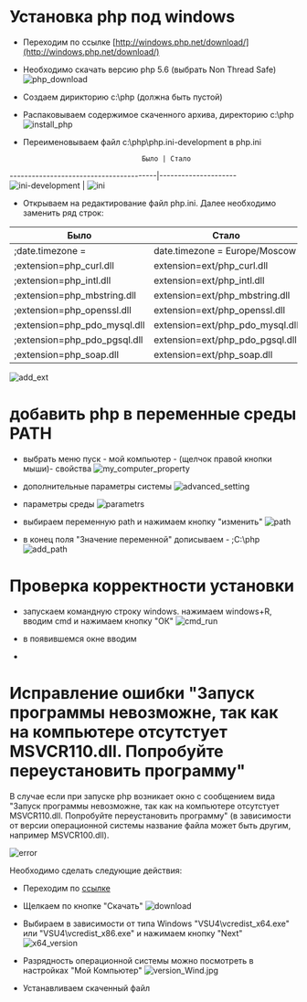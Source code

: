 # Установка php под windows

- Переходим по ссылке [http://windows.php.net/download/](http://windows.php.net/download/)
- Необходимо скачать версию php 5.6 (выбрать Non Thread Safe)
![php_download](php_download.jpg)
- Создаем дирикторию c:\php (должна быть пустой)
- Распаковываем содержимое скаченного архива, директорию c:\php
![install_php](install_php.jpg)
- Переименовываем файл c:\php\php.ini-development в php.ini

                                   Было | Стало  
----------------------------------------|---------------------
![ini-development](ini_development.jpg) | ![ini](ini.jpg)

- Открываем на редактирование файл php.ini. Далее необходимо заменить ряд  строк:

Было                        |Стало
----------------------------|------------------------------
;date.timezone =            | date.timezone = Europe/Moscow
;extension=php_curl.dll     | extension=ext/php_curl.dll
;extension=php_intl.dll     | extension=ext/php_intl.dll
;extension=php_mbstring.dll | extension=ext/php_mbstring.dll
;extension=php_openssl.dll  | extension=ext/php_openssl.dll
;extension=php_pdo_mysql.dll| extension=ext/php_pdo_mysql.dll
;extension=php_pdo_pgsql.dll| extension=ext/php_pdo_pgsql.dll
;extension=php_soap.dll     | extension=ext/php_soap.dll

![add_ext](add_ext.jpg)

# добавить php в переменные среды PATH

- выбрать меню пуск - мой компьютер - (щелчок правой кнопки мыши)- свойства
![ 	my_computer_property]( 	my_computer_property.jpg )

- дополнительные параметры системы
![advanced_setting](advanced_setting.jpg) 

- параметры среды 
![parametrs](parametrs.jpg)  

- выбираем переменную  path и нажимаем кнопку "изменить"
![path](path.jpg)   

- в конец поля "Значение переменной" дописываем - ;C:\php\
![add_path](add_path.jpg)   

# Проверка корректности установки 

- запускаем командную строку windows. нажимаем windows+R, вводим cmd и нажимаем кнопку "ОК"
![cmd_run](cmd_run.jpg)   

-  в  появившемся окне вводим 
-  

# Исправление ошибки "Запуск программы невозможне, так как на компьютере отсутстует MSVCR110.dll. Попробуйте переустановить программу"

В случае если при запуске php возникает окно с сообщением вида "Запуск программы невозможне, так как на компьютере отсутстует MSVCR110.dll. Попробуйте переустановить программу" (в зависимости от версии операционной системы название файла может быть другим, например MSVCR100.dll).

![error](error.jpg)   

Необходимо сделать следующие действия:

- Переходим по [ссылке](https://www.microsoft.com/ru-ru/download/details.aspx?id=30679)
- Щелкаем по кнопке "Скачать"
![download](download.jpg)  


- Выбираем в зависимости от типа Windows "VSU4\vcredist_x64.exe" или "VSU4\vcredist_x86.exe"  и нажимаем кнопку "Next"
![x64_version](x64_version.jpg)    
- Разрядность операционной системы можно посмотреть в настройках "Мой Компьютер"
![version_Wind.jpg](version_Wind.jpg)    
- Устанавливаем скаченный файл


